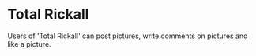 # Total Rickall

Users of 'Total Rickall' can post pictures, write comments on pictures and like a picture.
